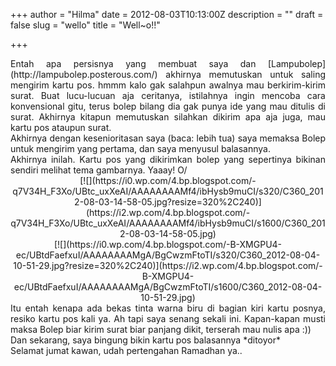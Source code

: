 +++
author = "Hilma"
date = 2012-08-03T10:13:00Z
description = ""
draft = false
slug = "wello"
title = "Well~o!!"

+++

<div style="text-align: justify;">Entah apa persisnya yang membuat saya dan [Lampubolep](http://lampubolep.posterous.com/) akhirnya memutuskan untuk saling mengirim kartu pos. hmmm kalo gak salahpun awalnya mau berkirim-kirim surat. Buat lucu-lucuan aja ceritanya, istilahnya ingin mencoba cara konvensional gitu, terus bolep bilang dia gak punya ide yang mau ditulis di surat. Akhirnya kitapun memutuskan silahkan dikirim apa aja juga, mau kartu pos ataupun surat. </div><span class="fullpost"></span>

<div style="text-align: justify;">Akhirnya dengan kesenioritasan saya (baca: lebih tua) saya memaksa Bolep untuk mengirim yang pertama, dan saya menyusul balasannya.</div><div style="text-align: justify;"></div><div style="text-align: justify;">Akhirnya inilah. Kartu pos yang dikirimkan bolep yang sepertinya bikinan sendiri melihat tema gambarnya. Yaaay! O/</div><div class="separator" style="clear: both; text-align: center;">[![](https://i0.wp.com/4.bp.blogspot.com/-q7V34H_F3Xo/UBtc_uxXeAI/AAAAAAAAMf4/ibHysb9muCI/s320/C360_2012-08-03-14-58-05.jpg?resize=320%2C240)](https://i2.wp.com/4.bp.blogspot.com/-q7V34H_F3Xo/UBtc_uxXeAI/AAAAAAAAMf4/ibHysb9muCI/s1600/C360_2012-08-03-14-58-05.jpg)</div><div class="separator" style="clear: both; text-align: center;">[![](https://i0.wp.com/4.bp.blogspot.com/-B-XMGPU4-ec/UBtdFaefxuI/AAAAAAAAMgA/BgCwzmFtoTI/s320/C360_2012-08-04-10-51-29.jpg?resize=320%2C240)](https://i2.wp.com/4.bp.blogspot.com/-B-XMGPU4-ec/UBtdFaefxuI/AAAAAAAAMgA/BgCwzmFtoTI/s1600/C360_2012-08-04-10-51-29.jpg)</div><div style="text-align: justify;"></div><div style="text-align: justify;">Itu entah kenapa ada bekas tinta warna biru di bagian kiri kartu posnya, resiko kartu pos kali ya. Ah tapi saya senang sekali ini. Kapan-kapan musti maksa Bolep biar kirim surat biar panjang dikit, terserah mau nulis apa :))</div><div style="text-align: justify;"></div><div style="text-align: justify;">Dan sekarang, saya bingung bikin kartu pos balasannya *ditoyor*</div><div style="text-align: justify;"></div><div style="text-align: justify;">Selamat jumat kawan, udah pertengahan Ramadhan ya..</div>

